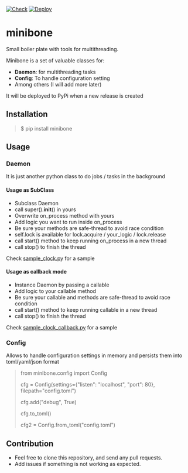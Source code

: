 [![Check](https://github.com/erromu/minibone/actions/workflows/python-check.yml/badge.svg)](https://github.com/erromu/minibone/actions/workflows/python-check.yml)  [![Deploy](https://github.com/erromu/minibone/actions/workflows/python-publish.yml/badge.svg)](https://github.com/erromu/minibone/actions/workflows/python-publish.yml)

# minibone
Small boiler plate with tools for multithreading.

Minibone is a set of valuable classes for:

- __Daemon__: for multithreading tasks
- __Config__: To handle configuration setting
- Among others (I will add more later)

It will be deployed to PyPi when a new release is created

## Installation

> $ pip install minibone

## Usage

### Daemon

It is just another python class to do jobs / tasks in the background

#### Usage as SubClass

- Subclass Daemon
- call super().__init__() in yours
- Overwrite on_process method with yours
- Add logic you want to run inside on_process
- Be sure your methods are safe-thread to avoid race condition
- self.lock is available for lock.acquire / your_logic / lock.release
- call start() method to keep running on_process in a new thread
- call stop() to finish the thread

Check [sample_clock.py](https://github.com/erromu/minibone/blob/main/src/minibone/sample_clock.py) for a sample

#### Usage as callback mode

- Instance Daemon by passing a callable
- Add logic to your callable method
- Be sure your callable and methods are safe-thread to avoid race condition
- call start() method to keep running callable in a new thread
- call stop() to finish the thread

Check [sample_clock_callback.py](https://github.com/erromu/minibone/blob/main/src/minibone/sample_clock_callback.py) for a sample

### Config

Allows to handle configuration settings in memory and persists them into toml/yaml/json format

> from minibone.config import Config
>
> cfg = Config(settings={"listen": "localhost", "port": 80}, filepath="config.toml")
> 
> cfg.add("debug", True)
>
> cfg.to_toml()
>
> cfg2 = Config.from_toml("config.toml")

## Contribution

- Feel free to clone this repository, and send any pull requests.
- Add issues if something is not working as expected.
